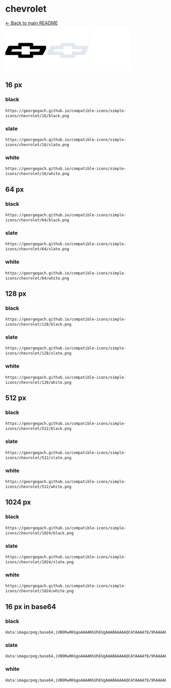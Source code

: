 # chevrolet

[← Back to main README](../../README.md)


<img src="./128/black.png" width="128" alt="chevrolet black icon" />
<img src="./128/slate.png" width="128" alt="chevrolet slate icon" />
<img src="./128/white.png" width="128" alt="chevrolet white icon" />

## 16 px

### black
```
https://georgegach.github.io/compatible-icons/simple-icons/chevrolet/16/black.png
```

### slate
```
https://georgegach.github.io/compatible-icons/simple-icons/chevrolet/16/slate.png
```

### white
```
https://georgegach.github.io/compatible-icons/simple-icons/chevrolet/16/white.png
```

## 64 px

### black
```
https://georgegach.github.io/compatible-icons/simple-icons/chevrolet/64/black.png
```

### slate
```
https://georgegach.github.io/compatible-icons/simple-icons/chevrolet/64/slate.png
```

### white
```
https://georgegach.github.io/compatible-icons/simple-icons/chevrolet/64/white.png
```

## 128 px

### black
```
https://georgegach.github.io/compatible-icons/simple-icons/chevrolet/128/black.png
```

### slate
```
https://georgegach.github.io/compatible-icons/simple-icons/chevrolet/128/slate.png
```

### white
```
https://georgegach.github.io/compatible-icons/simple-icons/chevrolet/128/white.png
```

## 512 px

### black
```
https://georgegach.github.io/compatible-icons/simple-icons/chevrolet/512/black.png
```

### slate
```
https://georgegach.github.io/compatible-icons/simple-icons/chevrolet/512/slate.png
```

### white
```
https://georgegach.github.io/compatible-icons/simple-icons/chevrolet/512/white.png
```

## 1024 px

### black
```
https://georgegach.github.io/compatible-icons/simple-icons/chevrolet/1024/black.png
```

### slate
```
https://georgegach.github.io/compatible-icons/simple-icons/chevrolet/1024/slate.png
```

### white
```
https://georgegach.github.io/compatible-icons/simple-icons/chevrolet/1024/white.png
```

## 16 px in base64

### black
```
data:image/png;base64,iVBORw0KGgoAAAANSUhEUgAAABAAAAAQCAYAAAAf8/9hAAAABmJLR0QA/wD/AP+gvaeTAAAAjklEQVQ4je3QuwkCURCF4W+XRexAMDE0NLYCK7AJA8vZKmxAMNXACkw2EBYfFewiIiY3uPhAbmC2BwZmmH+YOUOnv6lG+xL1JzBDD2uMQg5DrLAL9RRznKLZO9oCywCcsYmAEvuQb9FEvTEmuORY4IFrgsUBcpQZDuijiIBfFm44YvZtQ+X9iVXChZ1S9ATCUSDNzUUZhAAAAABJRU5ErkJggg==
```

### slate
```
data:image/png;base64,iVBORw0KGgoAAAANSUhEUgAAABAAAAAQCAYAAAAf8/9hAAAABmJLR0QA/wD/AP+gvaeTAAAAzklEQVQ4je2QPUpDARCEv1lCsAkJGIg/ISksLK1zAk/gJSw8Tk7hBQRbLdIHbCyMP8kDhTwsFJEdi0gkGPCBbb5ydpnZWdjwb7ROnMzmD6D2qurn3k6r+8tgPHa9sV1eAH3k+mJXe1Kcp329SPEAOEF+WtolnxHxXmu0yzOSgcVUyeX3GOxhf7c5AphMyyvIN7zMPZQ4SucsbJ8qSJmicvFQBxOShrovypvM3FJQ+6n7RwXHB/ju9aV5vP6JxfwWa3/1W37sdVoHla/cUJ0vO8hTANjSsHQAAAAASUVORK5CYII=
```

### white
```
data:image/png;base64,iVBORw0KGgoAAAANSUhEUgAAABAAAAAQCAYAAAAf8/9hAAAABmJLR0QA/wD/AP+gvaeTAAAAnklEQVQ4je3PTwpBcRTF8c9PkgUoJWVoaGwFVmATBpZjFTagTBlYgYmBkj9l7iW5Jm/wekQy9a07uOeee7qXPz+TXokRsUOjJJ9TSu2ngIioYYYOarnewhTLvO9jiH1h94asinFuOGBeMExSSqv8ogUuhVkXPRwrGOGO05tXyzRRwSRFxBp1VAuGTy9cscXgZXxEbCIiK9Xmiwv/fMMDgRY7DsCwsRoAAAAASUVORK5CYII=
```

